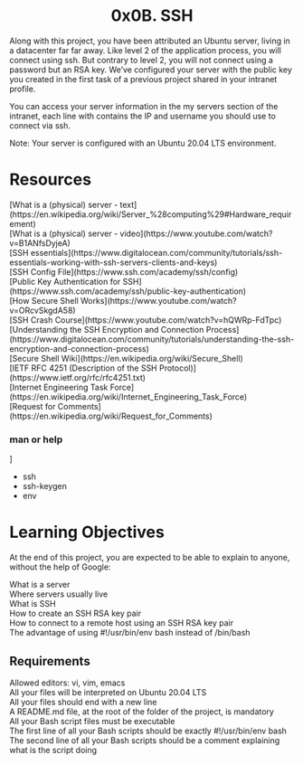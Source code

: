 <center><h1>0x0B. SSH</h1></center>
<p>Along with this project, you have been attributed an Ubuntu server, living in a datacenter far far away. Like level 2 of the application process, you will connect using ssh. But contrary to level 2, you will not connect using a password but an RSA key. We’ve configured your server with the public key you created in the first task of a previous project shared in your intranet profile.

You can access your server information in the my servers section of the intranet, each line with contains the IP and username you should use to connect via ssh.

Note: Your server is configured with an Ubuntu 20.04 LTS environment.
</p>
<h1>Resources</h1>
[What is a (physical) server - text](https://en.wikipedia.org/wiki/Server_%28computing%29#Hardware_requirement)<br>
[What is a (physical) server - video](https://www.youtube.com/watch?v=B1ANfsDyjeA)<br>
[SSH essentials](https://www.digitalocean.com/community/tutorials/ssh-essentials-working-with-ssh-servers-clients-and-keys)<br>
[SSH Config File](https://www.ssh.com/academy/ssh/config)<br>
[Public Key Authentication for SSH](https://www.ssh.com/academy/ssh/public-key-authentication)<br>
[How Secure Shell Works](https://www.youtube.com/watch?v=ORcvSkgdA58)<br>
[SSH Crash Course](https://www.youtube.com/watch?v=hQWRp-FdTpc)<br>
[Understanding the SSH Encryption and Connection Process](https://www.digitalocean.com/community/tutorials/understanding-the-ssh-encryption-and-connection-process)<br>
[Secure Shell Wiki](https://en.wikipedia.org/wiki/Secure_Shell)<br>
[IETF RFC 4251 (Description of the SSH Protocol)](https://www.ietf.org/rfc/rfc4251.txt)<br>
[Internet Engineering Task Force](https://en.wikipedia.org/wiki/Internet_Engineering_Task_Force)<br>
[Request for Comments](https://en.wikipedia.org/wiki/Request_for_Comments)<br>
<h3>man or help </h3>]
<ul>
<li>ssh</li>
<li>ssh-keygen</li>
<li>env</li>
</ul>
<h1>Learning Objectives</h1>
<p>At the end of this project, you are expected to be able to explain to anyone, without the help of Google:</p>
What is a server<br>
Where servers usually live<br>
What is SSH<br>
How to create an SSH RSA key pair<br>
How to connect to a remote host using an SSH RSA key pair<br>
The advantage of using #!/usr/bin/env bash instead of /bin/bash<br>
<h2> Requirements</h2>
Allowed editors: vi, vim, emacs<br>
All your files will be interpreted on Ubuntu 20.04 LTS<br>
All your files should end with a new line<br>
A README.md file, at the root of the folder of the project, is mandatory<br>
All your Bash script files must be executable<br>
The first line of all your Bash scripts should be exactly #!/usr/bin/env bash<br>
The second line of all your Bash scripts should be a comment explaining what is the script doing<br>

